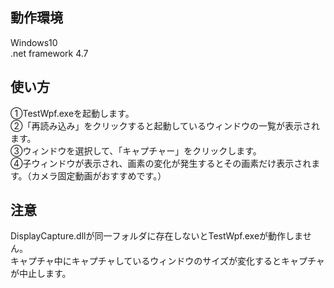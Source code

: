 ## 動作環境
Windows10  
.net framework 4.7

## 使い方
①TestWpf.exeを起動します。  
②「再読み込み」をクリックすると起動しているウィンドウの一覧が表示されます。  
③ウィンドウを選択して、「キャプチャー」をクリックします。  
④子ウィンドウが表示され、画素の変化が発生するとその画素だけ表示されます。（カメラ固定動画がおすすめです。）  


## 注意
DisplayCapture.dllが同一フォルダに存在しないとTestWpf.exeが動作しません。  
キャプチャ中にキャプチャしているウィンドウのサイズが変化するとキャプチャが中止します。
 
